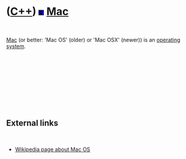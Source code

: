 



 

 

 

 

 

([C++](Cpp.md)) ![Mac](PicMac.png) [Mac](CppMac.md)
=====================================================

 

[Mac](CppMac.md) (or better: 'Mac OS' (older) or 'Mac OSX' (newer)) is
an [operating system](CppOs.md).

 

 

 

 

 

External links
--------------

 

-   [Wikipedia page about Mac OS](http://en.wikipedia.org/wiki/Mac_OS)

 

 

 

 

 





 



